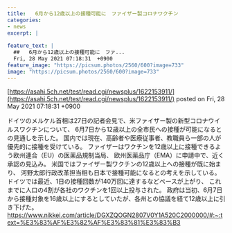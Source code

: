 ```yaml
---
title:   6月から12歳以上の接種可能に　ファイザー製コロナワクチン  
categories:
- news
excerpt: |
  
feature_text: |
  ##   6月から12歳以上の接種可能に　ファ...
  Fri, 28 May 2021 07:18:31  +0900
feature_image: "https://picsum.photos/2560/600?image=733"
image: "https://picsum.photos/2560/600?image=733"
---
```


[https://asahi.5ch.net/test/read.cgi/newsplus/1622153911/](https://asahi.5ch.net/test/read.cgi/newsplus/1622153911/)
posted on Fri, 28 May 2021 07:18:31  +0900

<!--more-->

ドイツのメルケル首相は27日の記者会見で、米ファイザー製の新型コロナウイルスワクチンについて、 6月7日から12歳以上の全市民への接種が可能になるとの見通しを示した。 国内では現在、高齢者や医療従事者、教職員ら一部の人が優先的に接種を受けている。 ファイザーはワクチンを12歳以上に接種できるよう欧州連合（EU）の医薬品規制当局、 欧州医薬品庁（EMA）に申請中で、近く承認の見込み。 米国ではファイザー製ワクチンの12歳以上への接種が既に始まり、 河野太郎行政改革担当相も日本で接種可能になるとの考えを示している。 ドイツでは最近、1日の接種回数が140万回に達するなどペースが上がり、 これまでに人口の4割が各社のワクチンを1回以上投与された。 政府は当初、6月7日から接種対象を16歳以上にするとしていたが、各州との協議を経て12歳以上に引き下げた。 https://www.nikkei.com/article/DGXZQOGN2807V0Y1A520C2000000/#:~:text=%E3%83%AF%E3%82%AF%E3%83%81%E3%83%B3
